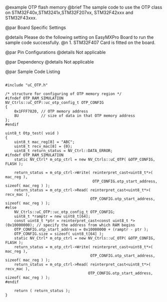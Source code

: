 @example  OTP flash memory
@brief    The sample code to use the OTP class on STM32F40x,STM3241x,STM32F207xx, STM32F42xxx and STM32F43xxx.

@par Board Specific Settings  

@details  Please do the following setting on EasyMXPro Board to run the sample code successfully.
@n        1. STM32F407 Card is fitted on the board.


@par Pin Configurations 
@details Not applicable

@par Dependency
@details Not applicable

@par Sample Code Listing

~~~~{.cpp}

#include "uC_OTP.h"

/* structure for configuring of OTP memory region */
#ifndef OTP_RAM_SIMULATION
NV_Ctrls::uC_OTP::uc_otp_config_t OTP_CONFIG
{
	0x1FFF7820, // OTP memory address
	8U          // size of data in that OTP memory address
};
#endif

uint8_t Otp_test( void )
{
	uint8_t mac_reg[8] = "ABC";
	uint8_t recv_mac[8] = {0};
	uint8_t return_status = NV_Ctrl::DATA_ERROR;
#ifndef OTP_RAM_SIMULATION
	static NV_Ctrl* m_otp_ctrl = new NV_Ctrls::uC_OTP( &OTP_CONFIG, FLASH );
	
	return_status = m_otp_ctrl->Write( reinterpret_cast<uint8_t*>( mac_reg ),
									   OTP_CONFIG.otp_start_address, sizeof( mac_reg ) );
	return_status = m_otp_ctrl->Read( reinterpret_cast<uint8_t*>( recv_mac ),
									  OTP_CONFIG.otp_start_address, sizeof( mac_reg ) );
#else
	NV_Ctrls::uC_OTP::uc_otp_config_t OTP_CONFIG;
	uint8_t *ramptr = new uint8_t[64];
	const uint8_t *ptr = reinterpret_cast<const uint8_t *>(0x10000000); // specify the address from which RAM begins
	OTP_CONFIG.otp_start_address = 0x10000000 + (ramptr - ptr );
	OTP_CONFIG.size = sizeof( uint8_t[64] );
	static NV_Ctrl* m_otp_ctrl = new NV_Ctrls::uC_OTP( &OTP_CONFIG, FLASH );
	return_status = m_otp_ctrl->Write( reinterpret_cast<uint8_t*>( mac_reg ),
									  OTP_CONFIG.otp_start_address, sizeof( mac_reg ) );
	return_status = m_otp_ctrl->Read( reinterpret_cast<uint8_t*>( recv_mac ),
									 OTP_CONFIG.otp_start_address, sizeof( mac_reg ) );
#endif

	return ( return_status );
}